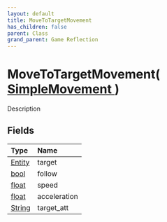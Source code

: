 ```yaml
---
layout: default
title: MoveToTargetMovement
has_children: false
parent: Class
grand_parent: Game Reflection
---
```

# MoveToTargetMovement( [ SimpleMovement ](/riftbreaker-wiki/docs/game-reflection/classes/simple_movement/) )
Description 

## Fields

| Type | Name |
|:----------|:--------------|
| [Entity](/riftbreaker-wiki/docs/game-reflection/classes/entity/) | target |
| [bool](/riftbreaker-wiki/docs/game-reflection/components/bool/) | follow |
| [float](/riftbreaker-wiki/docs/game-reflection/components/float/) | speed |
| [float](/riftbreaker-wiki/docs/game-reflection/components/float/) | acceleration |
| [String](/riftbreaker-wiki/docs/game-reflection/components/string/) | target_att |

